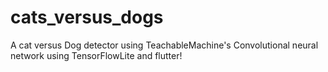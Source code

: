 # cats_versus_dogs
 A cat versus Dog detector using TeachableMachine's Convolutional neural network using TensorFlowLite and flutter!
